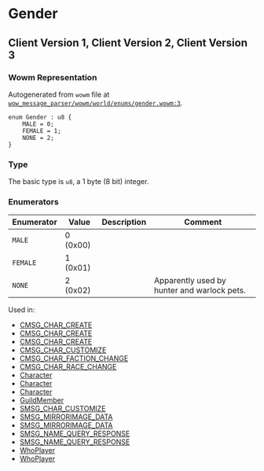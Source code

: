# Gender

## Client Version 1, Client Version 2, Client Version 3

### Wowm Representation

Autogenerated from `wowm` file at [`wow_message_parser/wowm/world/enums/gender.wowm:3`](https://github.com/gtker/wow_messages/tree/main/wow_message_parser/wowm/world/enums/gender.wowm#L3).

```rust,ignore
enum Gender : u8 {
    MALE = 0;
    FEMALE = 1;
    NONE = 2;
}
```
### Type
The basic type is `u8`, a 1 byte (8 bit) integer.
### Enumerators
| Enumerator | Value  | Description | Comment |
| --------- | -------- | ----------- | ------- |
| `MALE` | 0 (0x00) |  |  |
| `FEMALE` | 1 (0x01) |  |  |
| `NONE` | 2 (0x02) |  | Apparently used by hunter and warlock pets. |

Used in:
* [CMSG_CHAR_CREATE](cmsg_char_create.md)
* [CMSG_CHAR_CREATE](cmsg_char_create.md)
* [CMSG_CHAR_CREATE](cmsg_char_create.md)
* [CMSG_CHAR_CUSTOMIZE](cmsg_char_customize.md)
* [CMSG_CHAR_FACTION_CHANGE](cmsg_char_faction_change.md)
* [CMSG_CHAR_RACE_CHANGE](cmsg_char_race_change.md)
* [Character](character.md)
* [Character](character.md)
* [Character](character.md)
* [GuildMember](guildmember.md)
* [SMSG_CHAR_CUSTOMIZE](smsg_char_customize.md)
* [SMSG_MIRRORIMAGE_DATA](smsg_mirrorimage_data.md)
* [SMSG_MIRRORIMAGE_DATA](smsg_mirrorimage_data.md)
* [SMSG_NAME_QUERY_RESPONSE](smsg_name_query_response.md)
* [SMSG_NAME_QUERY_RESPONSE](smsg_name_query_response.md)
* [WhoPlayer](whoplayer.md)
* [WhoPlayer](whoplayer.md)

